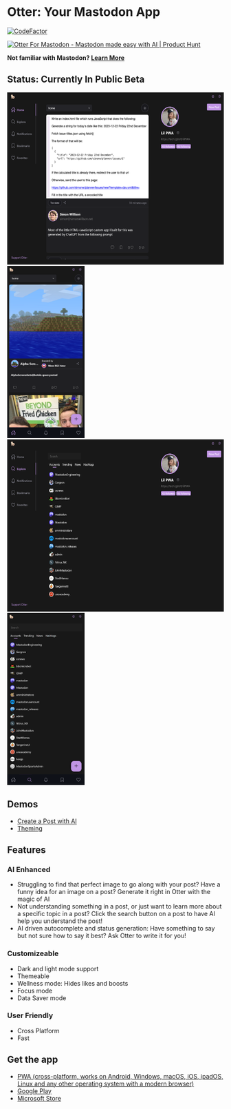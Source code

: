 # Otter: Your Mastodon App

[![CodeFactor](https://www.codefactor.io/repository/github/jgw96/mammoth-app/badge)](https://www.codefactor.io/repository/github/jgw96/mammoth-app)

<a href="https://www.producthunt.com/posts/mammoth-for-mastodon-2?utm_source=badge-featured&utm_medium=badge&utm_souce=badge-mammoth&#0045;for&#0045;mastodon&#0045;2" target="_blank"><img src="https://api.producthunt.com/widgets/embed-image/v1/featured.svg?post_id=388307&theme=light" alt="Otter&#0032;For&#0032;Mastodon - Mastodon&#0032;made&#0032;easy&#0032;with&#0032;AI | Product Hunt" style="width: 250px; height: 54px;" width="250" height="54" /></a>

**Not familiar with Mastodon? [Learn More](https://joinmastodon.org/)**

## Status: Currently In Public Beta

<div>
  <img height="400px" src="/public/assets/screenshots/new-screens/desktop-one.png" />
  <img height="400px" src="/public/assets/screenshots/new-screens/mobile-one.png" />
</div>

<div>
  <img height="400px" src="/public/assets/screenshots/new-screens/desktop-three.png" />
  <img height="400px" src="/public/assets/screenshots/new-screens/mobile-two.png" />
</div>

## Demos

- [Create a Post with AI](https://youtu.be/WqDzQR3tG-g)
- [Theming](https://youtu.be/D2qNMS9Lusw)

## Features

### AI Enhanced

- Struggling to find that perfect image to go along with your post? Have a funny idea for an image on a post? Generate it right in Otter with the magic of AI
- Not understanding something in a post, or just want to learn more about a specific topic in a post? Click the search button on a post to have AI help you understand the post!
- AI driven autocomplete and status generation: Have something to say but not sure how to say it best? Ask Otter to write it for you!

### Customizeable

- Dark and light mode support
- Themeable
- Wellness mode: Hides likes and boosts
- Focus mode
- Data Saver mode

### User Friendly

- Cross Platform
- Fast

## Get the app

- [PWA (cross-platform, works on Android, Windows, macOS, iOS, ipadOS, Linux and any other operating system with a modern browser)](https://wonderful-glacier-07b022d1e.2.azurestaticapps.net/home)
- [Google Play](https://play.google.com/store/apps/details?id=com.mammoth.pwa)
- [Microsoft Store](https://www.microsoft.com/store/apps/9NRFT6SLGBMK)
